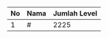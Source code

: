| No | Nama            | Jumlah Level |
|----|-----------------|--------------|
| 1  | #    |    2225        |
